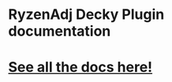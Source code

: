 # RyzenAdj Decky Plugin documentation

# [See all the docs here!](https://xanderxaj.github.io/ryzenadj-decky-plugin/)
